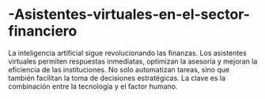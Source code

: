 # -Asistentes-virtuales-en-el-sector-financiero
La inteligencia artificial sigue revolucionando las finanzas. Los asistentes virtuales permiten respuestas inmediatas, optimizan la asesoría y mejoran la eficiencia de las instituciones. No solo automatizan tareas, sino que también facilitan la toma de decisiones estratégicas. La clave es la combinación entre la tecnología y el factor humano.
